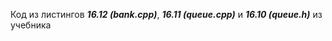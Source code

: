 Код из листингов ***16.12 (bank.cpp)***, ***16.11 (queue.cpp)*** и ***16.10 (queue.h)*** из учебника

